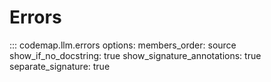 # Errors

::: codemap.llm.errors
    options:
      members_order: source
      show_if_no_docstring: true
      show_signature_annotations: true
      separate_signature: true

